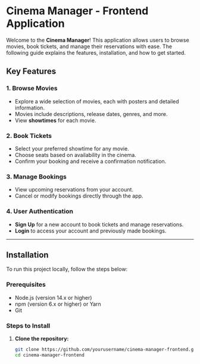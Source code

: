 # Cinema Manager - Frontend Application

Welcome to the **Cinema Manager**! This application allows users to browse movies, book tickets, and manage their reservations with ease. The following guide explains the features, installation, and how to get started.

## Key Features

### 1. **Browse Movies**
- Explore a wide selection of movies, each with posters and detailed information.
- Movies include descriptions, release dates, genres, and more.
- View **showtimes** for each movie.

### 2. **Book Tickets**
- Select your preferred showtime for any movie.
- Choose seats based on availability in the cinema.
- Confirm your booking and receive a confirmation notification.

### 3. **Manage Bookings**
- View upcoming reservations from your account.
- Cancel or modify bookings directly through the app.

### 4. **User Authentication**
- **Sign Up** for a new account to book tickets and manage reservations.
- **Login** to access your account and previously made bookings.

---

## Installation

To run this project locally, follow the steps below:

### Prerequisites
- Node.js (version 14.x or higher)
- npm (version 6.x or higher) or Yarn
- Git

### Steps to Install
1. **Clone the repository:**
   ```bash
   git clone https://github.com/yourusername/cinema-manager-frontend.git
   cd cinema-manager-frontend
